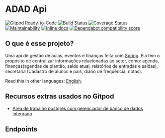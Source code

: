 # ADAD Api

[![Gitpod Ready-to-Code](https://img.shields.io/badge/Gitpod-Ready--to--Code-blue?logo=gitpod)](https://gitpod.io/#https://github.com/guimaraes-lucas/adad-api)
[![Build Status](https://travis-ci.com/guimaraes-lucas/adad-api.svg?branch=master)](https://travis-ci.com/guimaraes-lucas/adad-api)
[![Coverage Status](https://coveralls.io/repos/github/guimaraes-lucas/adad-api/badge.svg?branch=master)](https://coveralls.io/github/guimaraes-lucas/adad-api?branch=master)
[![Maintainability](https://api.codeclimate.com/v1/badges/b04689da43995f4db68d/maintainability)](https://codeclimate.com/github/guimaraes-lucas/adad-api/maintainability)
[![Inline docs](http://inch-ci.org/github/guimaraes-lucas/adad-api.svg?branch=master)](http://inch-ci.org/github/guimaraes-lucas/adad-api)
[![Dependabot compatibility score](https://dependabot-badges.githubapp.com/badges/compatibility_score?dependency-name=websocket-extensions&package-manager=bundler&previous-version=0.1.4&new-version=0.1.5)](https://help.github.com/articles/configuring-automated-security-fixes)

## O que é esse projeto?

Uma api de gestão de aulas, eventos e finanças feita com [Spring](https://spring.io/).
Ela tem o propósito de centralizar informações relacionadas ao setor, como: agenda, finanças(agendas de plantão, saldo atual, relatórios de entradas e saídas), secretária (Cadastro de alunos e pais, diário de frequência, notas).

Read this in other languages: [English](README.md).

## Recursos extras usados no Gitpod

- [Área de trabalho postgres com gerenciador de banco de dados integrado](https://github.com/marcopeg/docker-images/tree/master/gitpod-workspace-postgres)

## Endpoints
